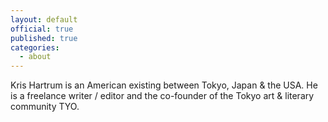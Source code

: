 ```yaml
---
layout: default
official: true
published: true
categories:
  - about
---
```


Kris Hartrum is an American existing between Tokyo, Japan & the USA. He is a freelance writer / editor and the co-founder of the Tokyo art & literary community TYO.
